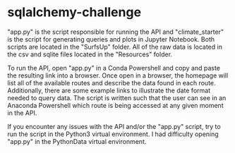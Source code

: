 # sqlalchemy-challenge
"app.py" is the script responsible for running the API and "climate_starter" is the script for generating queries and plots in Jupyter Notebook. Both scripts are located in the "SurfsUp" folder. All of the raw data is located in the csv and sqlite files located in the "Resources" folder.

To run the API, open "app.py" in a Conda Powershell and copy and paste the resulting link into a browser. Once open in a browser, the homepage will list all of the available routes and describe the data found in each route. Additionally, there are some example links to illustrate the date format needed to query data. The script is written such that the user can see in an Anaconda Powershell which route is being accessed at any given moment in the API. 

If you encounter any issues with the API and/or the "app.py" script, try to run the script in the Python3 virtual environment. I had difficulty opening "app.py" in the PythonData virtual environment.
